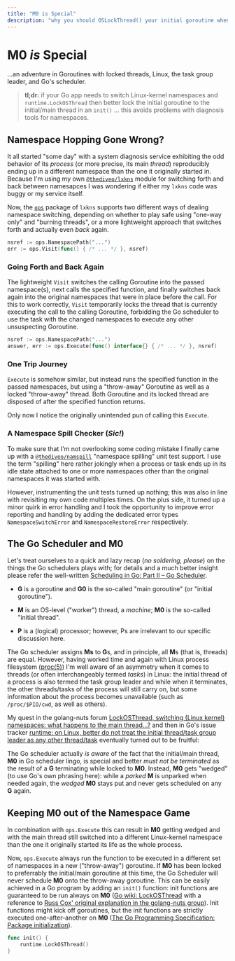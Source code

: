 ```yaml
---
title: "M0 is Special"
description: "why you should OSLockThread() your initial goroutine when hopping namespaces from throw-away goroutines."
---
```


# M0 _is_ Special

...an adventure in Goroutines with locked threads, Linux, the task group leader,
and Go's scheduler.

> **tl;dr:** if your Go app needs to switch Linux-kernel namespaces and
> `runtime.LockOSThread` then better lock the initial goroutine to the
> initial/main thread in an `init()` ... this avoids problems with diagnosis
> tools for namespaces. 

## Namespace Hopping Gone Wrong?

It all started "some day" with a system diagnosis service exhibiting the odd
behavior of its _process_ (or more precise, its main _thread_) reproducibly
ending up in a different namespace than the one it originally started in.
Because I'm using my own [`@thediveo/lxkns`](https://github.com/thediveo/lxkns)
module for switching forth and back between namesapces I was wondering if either
my `lxkns` code was buggy or my service itself.

Now, the [`ops`](https://pkg.go.dev/github.com/thediveo/lxkns/ops) package of
`lxkns` supports two different ways of dealing namespace switching, depending on
whether to play safe using "one-way only" and "burning threads", or a more
lightweight approach that switches forth and actually even _back_ again.

```go
nsref := ops.NamespacePath("...")
err := ops.Visit(func() { /* ... */ }, nsref)
```

### Going Forth and Back Again

The lightweight `Visit` switches the calling Goroutine into the passed
namespace(s), next calls the specified function, and finally switches back again
into the original namespaces that were in place before the call. For this to
work correctly, `Visit` temporarily locks the thread that is currently executing
the call to the calling Goroutine, forbidding the Go scheduler to use the task
with the changed namespaces to execute any other unsuspecting Goroutine.

```go
nsref := ops.NamespacePath("...")
answer, err := ops.Execute(func() interface{} { /* ... */ }, nsref)
```

### One Trip Journey

`Execute` is somehow similar, but instead runs the specified function in the
passed namespaces, but using a "throw-away" Goroutine as well as a locked
"throw-away" thread. Both Goroutine and its locked thread are disposed of after
the specified function returns.

Only now I notice the originally unintended pun of calling this `Execute`.

### A Namespace Spill Checker (_Sic!_)

To make sure that I'm not overlooking some coding mistake I finally came up with
a [`@thediveo/namspill`](https://github.com/thediveo/namspill) "namespace
spilling" unit test support. I use the term "spilling" here rather jokingly when
a process or task ends up in its idle state attached to one or more namespaces
other than the original namespaces it was started with.

However, instrumenting the unit tests turned up nothing; this was also in line
with revisiting my own code multiples times. On the plus side, it turned up a
minor quirk in error handling and I took the opportunity to improve error
reporting and handling by adding the dedicated error types
`NamespaceSwitchError` and `NamespaceRestoreError` respectively.

## The Go Scheduler and M0

Let's treat ourselves to a quick and lazy recap (_no soldering, please_) on the things the Go schedulers plays with; for details and a much better insight please refer the well-written [Scheduling in Go: Part II – Go Scheduler](https://www.ardanlabs.com/blog/2018/08/scheduling-in-go-part2.html).

- **G** is a goroutine and **G0** is the so-called "main goroutine" (or "initial
  goroutine").

- **M** is an OS-level ("worker") thread, a _machine_; **M0** is the so-called
  "initial thread".

- **P** is a (logical) processor; however, Ps are irrelevant to our specific
  discussion here.

The Go scheduler assigns **Ms** to **G**s, and in principle, all **M**s (that
is, threads) are equal. However, having worked time and again with Linux process
filesystem ([proc(5)](https://man7.org/linux/man-pages/man5/proc.5.html)) I'm
well aware of an asymmetry when it comes to threads (or often interchangeably
termed _tasks_) in Linux: the initial thread of a process is also termed the
task group leader and while when it terminates, the other threads/tasks of the
process will still carry on, but some information about the process becomes
unavailable (such as `/proc/$PID/cwd`, as well as others).

My quest in the golang-nuts forum [LockOSThread, switching (Linux kernel)
namespaces: what happens to the main
thread...?](https://groups.google.com/g/golang-nuts/c/dx-jweSVxHk) and then in
Go's issue tracker [runtime: on Linux, better do not treat the initial
thread/task group leader as any other
thread/task](https://github.com/golang/go/issues/53210) eventually turned out to
be fruitful:

The Go scheduler actually _is aware_ of the fact that the initial/main thread,
**M0** in Go scheduler lingo, is special and better _must not be terminated_ as
the result of a **G** terminating while locked to **M0**. Instead, **M0** gets
"wedged" (to use Go's own phrasing here): while a _parked_ **M** is unparked
when needed again, the _wedged_ **M0** stays put and never gets scheduled on any
**G** again.

## Keeping M0 out of the Namespace Game

In combination with `ops.Execute` this can result in **M0** getting wedged and
with the main thread still switched into a different Linux-kernel namespace than
the one it originally started its life as the whole process.

Now, `ops.Execute` always run the function to be executed in a different set of
namespaces in a new ("throw-away") goroutine. If **M0** has been locked to
preferrably the initial/main goroutine at this time, the Go Scheduler will never
schedule **M0** onto the throw-away goroutine. This can be easily achieved in a
Go program by adding an `init()` function: init functions are guaranteed to be
run always on **M0** ([Go wiki:
LockOSThread](https://github.com/golang/go/wiki/LockOSThread) with a reference
to [Russ Cox' original explanation in the golang-nuts
group](https://groups.google.com/g/golang-nuts/c/IiWZ2hUuLDA/m/SNKYYZBelsYJ)).
Init functions might kick off goroutines, but the init functions are strictly
executed one-after-another on **M0** ([The Go Programming Specification: Package
initialization](https://go.dev/ref/spec#Package_initialization)).

```go
func init() {
    runtime.LockOSThread()
}
```

